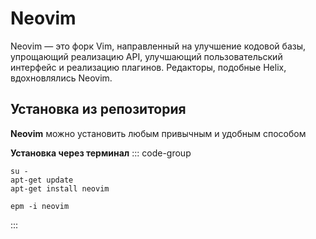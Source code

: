 # Neovim

Neovim — это форк Vim, направленный на улучшение кодовой базы, упрощающий реализацию API, улучшающий пользовательский интерфейс и реализацию плагинов. Редакторы, подобные Helix, вдохновлялись Neovim.

## Установка из репозитория

**Neovim** можно установить любым привычным и удобным способом

**Установка через терминал**
::: code-group

```shell[apt-get]
su -
apt-get update
apt-get install neovim
```
```shell[epm]
epm -i neovim
```
:::